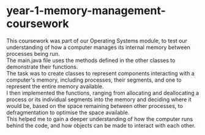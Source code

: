 # year-1-memory-management-coursework
This coursework was part of our Operating Systems module, to test our understanding of how a computer manages its internal memory between processes being run.\
The main.java file uses the methods defined in the other classes to demonstrate their functions.\
The task was to create classes to represent components interacting with a computer's memory, including processes, their segments, and one to represent the entire memory available.\
I then implemented the functions, ranging from allocating and deallocating a process or its individual segments into the memory and deciding where it would be, based on the space remaining between other processes, to
defragmentation to optimise the space available.\
This helped me to gain a deeper understanding of how the computer runs behind the code, and how objects can be made to interact with each other.
